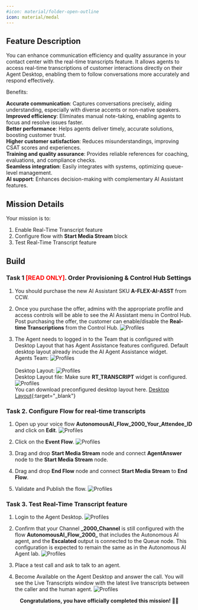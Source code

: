 ```yaml
---
#icon: material/folder-open-outline
icon: material/medal
---
```

## Feature Description

You can enhance communication efficiency and quality assurance in your contact center with the real-time transcripts feature. It allows agents to access real-time transcriptions of customer interactions directly on their Agent Desktop, enabling them to follow conversations more accurately and respond effectively.

Benefits:

**Accurate communication**: Captures conversations precisely, aiding understanding, especially with diverse accents or non-native speakers. <br/>
**Improved efficiency**: Eliminates manual note-taking, enabling agents to focus and resolve issues faster.<br/>
**Better performance**: Helps agents deliver timely, accurate solutions, boosting customer trust.<br/>
**Higher customer satisfaction**: Reduces misunderstandings, improving CSAT scores and experiences.<br/>
**Training and quality assurance**: Provides reliable references for coaching, evaluations, and compliance checks.<br/>
**Seamless integration**: Easily integrates with systems, optimizing queue-level management.<br/>
**AI support**: Enhances decision-making with complementary AI Assistant features.<br/>


## Mission Details

Your mission is to:

1. Enable Real-Time Transcript feature
2. Configure flow with **Start Media Stream** block
3. Test Real-Time Transcript feature


## Build

### Task 1 <span style="color: red;">[READ ONLY]</span>. Order Provisioning & Control Hub Settings

1. You should purchase the new AI Assistant SKU **A-FLEX-AI-ASST** from CCW.

2. Once you purchase the offer, admins with the appropriate profile and access controls will be able to see the AI Assistant menu in Control Hub. Post purchasing the offer, the customer can enable/disable the **Real-time Transcriptions** from the Control Hub.
   ![Profiles](../graphics/Lab1_AI_Agent/3.10.png)


3. The Agent needs to logged in to the Team that is configured with Desktop Layout that has Agent Assistance features configured. Default desktop layout already incude the AI Agent Assistance widget.
    <br/>Agents Team:
   ![Profiles](../graphics/Lab1_AI_Agent/3.41.png)    
    <br/>Desktop Layout:
   ![Profiles](../graphics/Lab1_AI_Agent/3.43.png) 
    <br/>Desktop Layout file: Make sure **RT_TRANSCRIPT** widget is configured. 
   ![Profiles](../graphics/Lab1_AI_Agent/3.11.png) 
   <br/>You can download preconfigured desktop layout here.
   [Desktop Layout](https://drive.google.com/file/d/1EnM-2r9XOVm2EcE6ND4fL3L62qZesm5_/view?usp=sharing){:target="_blank"} 


### Task 2. Configure Flow for real-time transcripts

1. Open up your voice flow **<span class="attendee-id-container">AutonomousAI_Flow_2000_<span class="attendee-id-placeholder" data-prefix="AutonomousAI_Flow_2000_">Your_Attendee_ID</span><span class="copy" title="Click to copy!"></span></span>** and click on **Edit**.
   ![Profiles](../graphics/Lab1_AI_Agent/3.12.gif) 

2. Click on the **Event Flow**.
   ![Profiles](../graphics/Lab1_AI_Agent/3.13.gif) 

3. Drag and drop **Start Media Stream** node and connect **AgentAnswer** node to the **Start Media Stream** node. 
4. Drag and drop **End Flow** node and connect **Start Media Stream** to **End Flow**.
5. Validate and Publish the flow. 
   ![Profiles](../graphics/Lab1_AI_Agent/3.14.gif) 

### Task 3. Test Real-Time Transcript feature

1. Login to the Agent Desktop.
   ![Profiles](../graphics/Lab1_AI_Agent/3.15.png)

2. Confirm that your Channel **<copy><w class="attendee"></w>_2000_Channel</copy>** is still configured with the flow **<copy>AutonomousAI_Flow_2000_<w class="attendee"></w></copy>** that includes the Autonomous AI agent, and the **Escalated** output is connected to the Queue node. This configuration is expected to remain the same as in the Autonomous AI Agent lab.
   ![Profiles](../graphics/Lab1_AI_Agent/3.7.gif)

3. Place a test call and ask to talk to an agent. 

4. Become Available on the Agent Desktop and answer the call. You will see the Live Transcripts window with the latest live transcripts between the caller and the human agent.
   ![Profiles](../graphics/Lab1_AI_Agent/3.16.png)

<p style="text-align:center"><strong>Congratulations, you have officially completed this mission! 🎉🎉 </strong></p>
